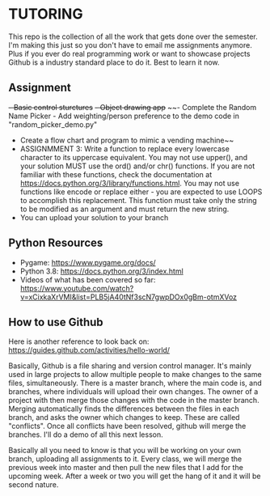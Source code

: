 # TUTORING

This repo is the collection of all the work that gets done over the semester. I'm making this just so you don't have to email me assignments anymore. Plus if you ever do real programming work or want to showcase projects Github is a industry standard place to do it. Best to learn it now.

## Assignment

~~- Basic control sturctures~~
~~- Object drawing app~~
~~- Complete the Random Name Picker
	- Add weighting/person preference to the demo code in "random_picker_demo.py"
- Create a flow chart and program to mimic a vending machine~~
- ASSIGNMMENT 3: Write a function to replace every lowercase character to its uppercase equivalent. You
may not use upper(), and your solution MUST use the ord() and/or chr() functions. If
you are not familiar with these functions, check the documentation at
https://docs.python.org/3/library/functions.html. You may not use functions like
encode or replace either - you are expected to use LOOPS to accomplish this
replacement. This function must take only the string to be modified as an
argument and must return the new string.
- You can upload your solution to your branch

## Python Resources

- Pygame: https://www.pygame.org/docs/
- Python 3.8: https://docs.python.org/3/index.html
- Videos of what has been covered so far: https://www.youtube.com/watch?v=xCixkaXrVMI&list=PLB5jA40tNf3scN7gwpDOx0gBm-otmXVoz

## How to use Github

Here is another reference to look back on: https://guides.github.com/activities/hello-world/

Basically, Github is a file sharing and version control manager. It's mainly used in large projects to allow multiple people to make changes to the same files, simultaneously. There is a master branch, where the main code is, and branches, where individuals will upload their own changes. The owner of a project with then merge those changes with the code in the master branch. Merging automatically finds the differences between the files in each branch, and asks the owner which changes to keep. These are called "conflicts". Once all conflicts have been resolved, github will merge the branches. I'll do a demo of all this next lesson.

Basically all you need to know is that you will be working on your own branch, uploading all assignments to it. Every class, we will merge the previous week into master and then pull the new files that I add for the upcoming week. After a week or two you will get the hang of it and it will be second nature.
